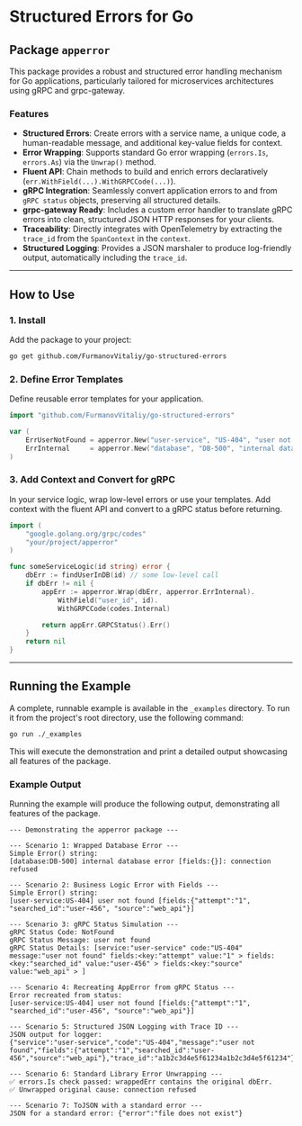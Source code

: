 # Structured Errors for Go
## Package `apperror`

This package provides a robust and structured error handling mechanism for Go applications, particularly tailored for microservices architectures using gRPC and grpc-gateway.

### Features

- **Structured Errors**: Create errors with a service name, a unique code, a human-readable message, and additional key-value fields for context.
- **Error Wrapping**: Supports standard Go error wrapping (`errors.Is`, `errors.As`) via the `Unwrap()` method.
- **Fluent API**: Chain methods to build and enrich errors declaratively (`err.WithField(...).WithGRPCCode(...)`).
- **gRPC Integration**: Seamlessly convert application errors to and from `gRPC status` objects, preserving all structured details.
- **grpc-gateway Ready**: Includes a custom error handler to translate gRPC errors into clean, structured JSON HTTP responses for your clients.
- **Traceability**: Directly integrates with OpenTelemetry by extracting the `trace_id` from the `SpanContext` in the `context`.
- **Structured Logging**: Provides a JSON marshaler to produce log-friendly output, automatically including the `trace_id`.

---

## How to Use

### 1. Install

Add the package to your project:

```bash
go get github.com/FurmanovVitaliy/go-structured-errors
```

### 2. Define Error Templates

Define reusable error templates for your application.

```go
import "github.com/FurmanovVitaliy/go-structured-errors"

var (
	ErrUserNotFound = apperror.New("user-service", "US-404", "user not found")
	ErrInternal     = apperror.New("database", "DB-500", "internal database error")
)
```

### 3. Add Context and Convert for gRPC

In your service logic, wrap low-level errors or use your templates. Add context with the fluent API and convert to a gRPC status before returning.

```go
import (
    "google.golang.org/grpc/codes"
    "your/project/apperror"
)

func someServiceLogic(id string) error {
    dbErr := findUserInDB(id) // some low-level call
    if dbErr != nil {
        appErr := apperror.Wrap(dbErr, apperror.ErrInternal).
            WithField("user_id", id).
            WithGRPCCode(codes.Internal)

        return appErr.GRPCStatus().Err()
    }
    return nil
}
```

---

## Running the Example

A complete, runnable example is available in the `_examples` directory.
To run it from the project's root directory, use the following command:

```sh
go run ./_examples
```

This will execute the demonstration and print a detailed output showcasing all features of the package.

### Example Output 

Running the example will produce the following output, demonstrating all features of the package.

```text
--- Demonstrating the apperror package ---

--- Scenario 1: Wrapped Database Error ---
Simple Error() string:
[database:DB-500] internal database error [fields:{}]: connection refused

--- Scenario 2: Business Logic Error with Fields ---
Simple Error() string:
[user-service:US-404] user not found [fields:{"attempt":"1", "searched_id":"user-456", "source":"web_api"}]

--- Scenario 3: gRPC Status Simulation ---
gRPC Status Code: NotFound
gRPC Status Message: user not found
gRPC Status Details: [service:"user-service" code:"US-404" message:"user not found" fields:<key:"attempt" value:"1" > fields:<key:"searched_id" value:"user-456" > fields:<key:"source" value:"web_api" > ]

--- Scenario 4: Recreating AppError from gRPC Status ---
Error recreated from status:
[user-service:US-404] user not found [fields:{"attempt":"1", "searched_id":"user-456", "source":"web_api"}]

--- Scenario 5: Structured JSON Logging with Trace ID ---
JSON output for logger:
{"service":"user-service","code":"US-404","message":"user not found","fields":{"attempt":"1","searched_id":"user-456","source":"web_api"},"trace_id":"a1b2c3d4e5f61234a1b2c3d4e5f61234"}

--- Scenario 6: Standard Library Error Unwrapping ---
✅ errors.Is check passed: wrappedErr contains the original dbErr.
✅ Unwrapped original cause: connection refused

--- Scenario 7: ToJSON with a standard error ---
JSON for a standard error: {"error":"file does not exist"}
``` 